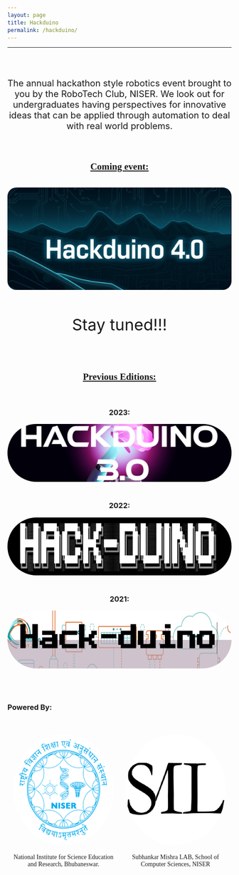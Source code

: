 ```yaml
---
layout: page
title: Hackduino
permalink: /hackduino/
---
```

<style>
    .imgarea{
        display: flex;
        flex-direction: row;
        flex-wrap: nowrap;
        justify-content: space-around;
        align-items: stretch;
    }
    .imgcont {
        width: 45%;
        height: 300px;
    }
    .logo{
        height: 250px;
        width: 250px;
        border-radius: 50%;
    }
    .text {
        width: 100%;
        font-family: MyCustomFont
    }
    @media (max-width: 768px) {
        .imgarea{
        display: flex;
        flex-direction: column;
        flex-wrap: nowrap;
        justify-content: center;
        align-items: stretch;
    }
    .imgcont {
        width: 100%;
        height: 400px;
    }
    .logo{
        height: 250px;
        width: 250px;
        border-radius: 50%;
    }
    .text {
        width: 100%;
        font-family: MyCustomFont
    }
    }
        


</style>
<hr>
<br>
<center>
    <br>
    <p style="font-size: 20px">The annual hackathon style robotics event brought to you by the RoboTech Club, NISER. We look out for undergraduates having perspectives for innovative ideas that can be applied through automation to deal with real world problems.</p>
    <br>
    <h2 style="font-family: MyCustomFont; text-decoration: underline;">Coming event:</h2>
    <br>
    <a href="{{ '/subpages/hackduino4/' }}"><img src="/images/hackduino4.png" style="width: 100%; height: 230px; object-fit: cover; border-radius: 20px 20px 20px"></a>  
    <br>
    <br>
    <p style="font-size: 36px;">Stay tuned!!!</p>
    <br>
    <h2 style="font-family: MyCustomFont; text-decoration: underline;">Previous Editions:</h2>
    <br>    
    <h3>2023:</h3>
    <a href="{{ '/subpages/hackduino3/' | relative_url }}">
    <img src="/images/Hackduino23_Poster_Thumbnail_Short-1024x260.jpg" width="1000" height="130" style="border-radius: 500px; transition: background-color 0.3s, transform 0.3s;" onmouseover="this.style.backgroundColor='white'; this.style.transform='scale(1.05)'" onmouseout="this.style.backgroundColor='white'; this.style.transform='scale(1)'"></a>
    <br>
    <br>
    <h3>2022:</h3>
    <a href="{{ '/subpages/hackduino2/' | relative_url }}">
    <img src="/images/hack-2-1024x185.png.webp" width="1000" height="130" style="border-radius: 500px; transition: background-color 0.3s, transform 0.3s;" onmouseover="this.style.backgroundColor='white'; this.style.transform='scale(1.05)'" onmouseout="this.style.backgroundColor='white'; this.style.transform='scale(1)'"></a>
    <br><br>
    <h3>2021:</h3>
    <a href= "https://hackduino.github.io/">
    <img src="/images/hack-1-1024x195.png.webp" width="1000" height="130" style="border-radius: 500px; transition: background-color 0.3s, transform 0.3s;" onmouseover="this.style.backgroundColor='white'; this.style.transform='scale(1.05)'" onmouseout="this.style.backgroundColor='white'; this.style.transform='scale(1)'" ></a>
</center>
<br>
<br>
<br>
<h3>Powered By:</h3>
<br>
<br>
<center>
<div class="imgarea">
    <div class="imgcont">
    <img src="/images/niser.webp" class="logo">
    <div class="text">
    <br>
    <span>National Institute for Science Education and Research, Bhubaneswar.</span>
    </div>
    </div>
    <div class="imgcont">
    <img src="/images/smlab.png" class="logo">
    <div class="text">
    <br>
    <span>Subhankar Mishra LAB, School of Computer Sciences, NISER</span>
    </div>
    </div>
</div>
</center>
